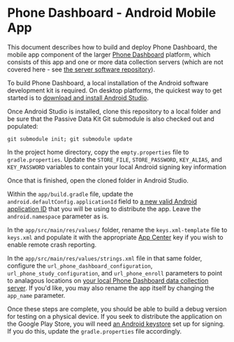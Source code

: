 # Phone Dashboard - Android Mobile App

This document describes how to build and deploy Phone Dashboard, the mobile app component of the larger [Phone Dashboard](https://github.com/Phone-Dashboard) platform, which consists of this app and one or more data collection servers (which are not covered here - see [the server software repository](https://github.com/lenasong/Phone-Dashboard-Django)).

To build Phone Dashboard, a local installation of the Android software development kit is required. On desktop platforms, the quickest way to get started is to [download and install Android Studio](https://developer.android.com/studio).

Once Android Studio is installed, clone this repository to a local folder and be sure that the Passive Data Kit Git submodule is also checked out and populated:

    git submodule init; git submodule update

In the project home directory, copy the `empty.properties` file to `gradle.properties`. Update the `STORE_FILE`, `STORE_PASSWORD`, `KEY_ALIAS`, and `KEY_PASSWORD` variables to contain your local Android signing key information

Once that is finished, open the cloned folder in Android Studio.

Within the `app/build.gradle` file, update the `android.defaultConfig.applicationId` field to [a new valid Android application ID](https://developer.android.com/build/configure-app-module) that you will be using to distribute the app. Leave the `android.namespace` parameter as is.

In the `app/src/main/res/values/` folder, rename the `keys.xml-template` file to `keys.xml` and populate it with the appropriate [App Center](https://appcenter.ms/) key if you wish to enable remote crash reporting.

In the `app/src/main/res/values/strings.xml` file in that same folder, configure the `url_phone_dashboard_configuration`, `url_phone_study_configuration`, and `url_phone_enroll` parameters to point to analagous locations on [your local Phone Dashboard data collection server](https://github.com/Phone-Dashboard/Phone-Dashboard-Django). If you'd like, you may also rename the app itself by changing the `app_name` parameter.

Once these steps are complete, you should be able to build a debug version for testing on a physical device. If you seek to distribute the application on the Google Play Store, you will need [an Android keystore](https://developer.android.com/studio/publish/app-signing) set up for signing. If you do this, update the `gradle.properties` file accordingly.
